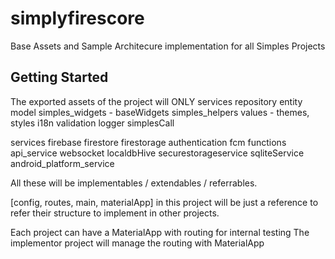 # simplyfirescore

Base Assets and Sample Architecure implementation for all Simples Projects

## Getting Started

The exported assets of the project will ONLY
services
repository
entity
model
simples_widgets - baseWidgets
simples_helpers
values - themes, styles
i18n
validation
logger
simplesCall

services
  firebase
    firestore
    firestorage
    authentication
    fcm
    functions
  api_service
  websocket
  localdbHive
  securestorageservice
  sqliteService
  android_platform_service
  

All these will be implementables / extendables / referrables.

[config, routes, main, materialApp] in this project will be 
just a reference to refer their structure to implement in other projects.

Each project can have a MaterialApp with routing for internal testing
The implementor project will manage the routing with MaterialApp

